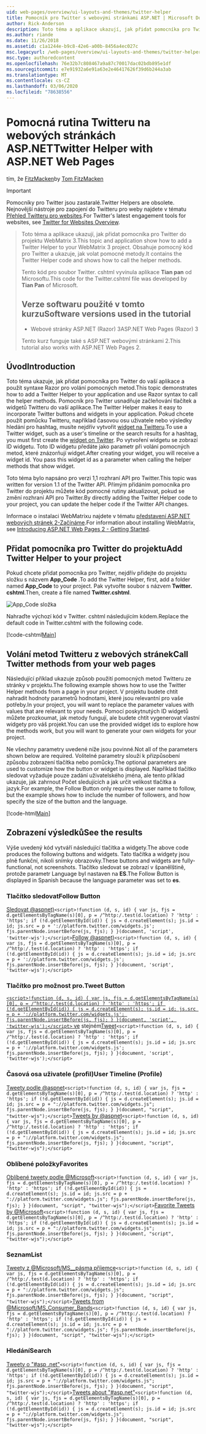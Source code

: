 ```yaml
---
uid: web-pages/overview/ui-layouts-and-themes/twitter-helper
title: Pomocník pro Twitter s webovými stránkami ASP.NET | Microsoft Docs
author: Rick-Anderson
description: Toto téma a aplikace ukazují, jak přidat pomocníka pro Twitter do projektu WebMatrix 3. Obsahuje pomocný kód pro Twitter a ukazuje, jak zavolat pomoc...
ms.author: riande
ms.date: 11/26/2018
ms.assetid: c1a1244e-b9c8-42e6-a00b-8456a4ec027c
msc.legacyurl: /web-pages/overview/ui-layouts-and-themes/twitter-helper
msc.type: authoredcontent
ms.openlocfilehash: 76e32b7c808467a9a87c70017dac02bdb895e1df
ms.sourcegitcommit: e7e91932a6e91a63e2e46417626f39d6b244a3ab
ms.translationtype: MT
ms.contentlocale: cs-CZ
ms.lasthandoff: 03/06/2020
ms.locfileid: "78638556"
---
```

# <a name="twitter-helper-with-aspnet-web-pages"></a><span data-ttu-id="8e6b9-104">Pomocná rutina Twitteru na webových stránkách ASP.NET</span><span class="sxs-lookup"><span data-stu-id="8e6b9-104">Twitter Helper with ASP.NET Web Pages</span></span>

<span data-ttu-id="8e6b9-105">tím, že [FitzMacken](https://github.com/tfitzmac)</span><span class="sxs-lookup"><span data-stu-id="8e6b9-105">by [Tom FitzMacken](https://github.com/tfitzmac)</span></span>

> [!IMPORTANT]
> <span data-ttu-id="8e6b9-106">Pomocníky pro Twitter jsou zastaralé.</span><span class="sxs-lookup"><span data-stu-id="8e6b9-106">Twitter Helpers are obsolete.</span></span> <span data-ttu-id="8e6b9-107">Nejnovější nástroje pro zapojení do Twitteru pro weby najdete v tématu [Přehled Twitteru pro websites](https://developer.twitter.com/en/docs/twitter-for-websites/overview).</span><span class="sxs-lookup"><span data-stu-id="8e6b9-107">For Twitter's latest engagement tools for websites, see [Twitter for Websites Overview](https://developer.twitter.com/en/docs/twitter-for-websites/overview).</span></span>

> <span data-ttu-id="8e6b9-108">Toto téma a aplikace ukazují, jak přidat pomocníka pro Twitter do projektu WebMatrix 3.</span><span class="sxs-lookup"><span data-stu-id="8e6b9-108">This topic and application show how to add a Twitter Helper to your WebMatrix 3 project.</span></span> <span data-ttu-id="8e6b9-109">Obsahuje pomocný kód pro Twitter a ukazuje, jak volat pomocné metody.</span><span class="sxs-lookup"><span data-stu-id="8e6b9-109">It contains the Twitter Helper code and shows how to call the helper methods.</span></span>
> 
> <span data-ttu-id="8e6b9-110">Tento kód pro soubor Twitter. cshtml vyvinula aplikace **Tian pan** od Microsoftu.</span><span class="sxs-lookup"><span data-stu-id="8e6b9-110">This code for the Twitter.cshtml file was developed by **Tian Pan** of Microsoft.</span></span>
> 
> ## <a name="software-versions-used-in-the-tutorial"></a><span data-ttu-id="8e6b9-111">Verze softwaru použité v tomto kurzu</span><span class="sxs-lookup"><span data-stu-id="8e6b9-111">Software versions used in the tutorial</span></span>
> 
> 
> - <span data-ttu-id="8e6b9-112">Webové stránky ASP.NET (Razor) 3</span><span class="sxs-lookup"><span data-stu-id="8e6b9-112">ASP.NET Web Pages (Razor) 3</span></span>
>   
> 
> <span data-ttu-id="8e6b9-113">Tento kurz funguje také s ASP.NET webovými stránkami 2.</span><span class="sxs-lookup"><span data-stu-id="8e6b9-113">This tutorial also works with ASP.NET Web Pages 2.</span></span>

## <a name="introduction"></a><span data-ttu-id="8e6b9-114">Úvod</span><span class="sxs-lookup"><span data-stu-id="8e6b9-114">Introduction</span></span>

<span data-ttu-id="8e6b9-115">Toto téma ukazuje, jak přidat pomocníka pro Twitter do vaší aplikace a použít syntaxe Razor pro volání pomocných metod.</span><span class="sxs-lookup"><span data-stu-id="8e6b9-115">This topic demonstrates how to add a Twitter Helper to your application and use Razor syntax to call the helper methods.</span></span> <span data-ttu-id="8e6b9-116">Pomocník pro Twitter usnadňuje začleňování tlačítek a widgetů Twitteru do vaší aplikace.</span><span class="sxs-lookup"><span data-stu-id="8e6b9-116">The Twitter Helper makes it easy to incorporate Twitter buttons and widgets in your application.</span></span> <span data-ttu-id="8e6b9-117">Pokud chcete použít pomůcku Twitteru, například časovou osu uživatele nebo výsledky hledání pro hashtag, musíte nejdřív vytvořit [widget na Twitteru](https://twitter.com/settings/widgets).</span><span class="sxs-lookup"><span data-stu-id="8e6b9-117">To use a Twitter widget, such as a user's timeline or the search results for a hashtag, you must first create the [widget on Twitter](https://twitter.com/settings/widgets).</span></span> <span data-ttu-id="8e6b9-118">Po vytvoření widgetu se zobrazí ID widgetu. Toto ID widgetu předáte jako parametr při volání pomocných metod, které znázorňují widget.</span><span class="sxs-lookup"><span data-stu-id="8e6b9-118">After creating your widget, you will receive a widget id. You pass this widget id as a parameter when calling the helper methods that show widget.</span></span>

<span data-ttu-id="8e6b9-119">Toto téma bylo napsáno pro verzi 1,1 rozhraní API pro Twitter.</span><span class="sxs-lookup"><span data-stu-id="8e6b9-119">This topic was written for version 1.1 of the Twitter API.</span></span> <span data-ttu-id="8e6b9-120">Přímým přidáním pomocníka pro Twitter do projektu můžete kód pomocné rutiny aktualizovat, pokud se změní rozhraní API pro Twitter.</span><span class="sxs-lookup"><span data-stu-id="8e6b9-120">By directly adding the Twitter Helper code to your project, you can update the helper code if the Twitter API changes.</span></span>

<span data-ttu-id="8e6b9-121">Informace o instalaci WebMatrixu najdete v tématu [představení ASP.NET webových stránek 2-Začínáme](../getting-started/introducing-aspnet-web-pages-2/getting-started.md).</span><span class="sxs-lookup"><span data-stu-id="8e6b9-121">For information about installing WebMatrix, see [Introducing ASP.NET Web Pages 2 - Getting Started](../getting-started/introducing-aspnet-web-pages-2/getting-started.md).</span></span>

## <a name="add-twitter-helper-to-your-project"></a><span data-ttu-id="8e6b9-122">Přidat pomocníka pro Twitter do projektu</span><span class="sxs-lookup"><span data-stu-id="8e6b9-122">Add Twitter Helper to your project</span></span>

<span data-ttu-id="8e6b9-123">Pokud chcete přidat pomocníka pro Twitter, nejdřív přidejte do projektu složku s názvem **App\_Code** .</span><span class="sxs-lookup"><span data-stu-id="8e6b9-123">To add the Twitter Helper, first, add a folder named **App\_Code** to your project.</span></span> <span data-ttu-id="8e6b9-124">Pak vytvořte soubor s názvem **Twitter. cshtml**.</span><span class="sxs-lookup"><span data-stu-id="8e6b9-124">Then, create a file named **Twitter.cshtml**.</span></span>

![App_Code složka](twitter-helper/_static/image1.png)

<span data-ttu-id="8e6b9-126">Nahraďte výchozí kód v Twitter. cshtml následujícím kódem.</span><span class="sxs-lookup"><span data-stu-id="8e6b9-126">Replace the default code in Twitter.cshtml with the following code.</span></span>

[!code-cshtml[Main](twitter-helper/samples/sample1.cshtml)]

## <a name="call-twitter-methods-from-your-web-pages"></a><span data-ttu-id="8e6b9-127">Volání metod Twitteru z webových stránek</span><span class="sxs-lookup"><span data-stu-id="8e6b9-127">Call Twitter methods from your web pages</span></span>

<span data-ttu-id="8e6b9-128">Následující příklad ukazuje způsob použití pomocných metod Twitteru ze stránky v projektu.</span><span class="sxs-lookup"><span data-stu-id="8e6b9-128">The following example shows how to use the Twitter Helper methods from a page in your project.</span></span> <span data-ttu-id="8e6b9-129">V projektu budete chtít nahradit hodnoty parametrů hodnotami, které jsou relevantní pro vaše potřeby.</span><span class="sxs-lookup"><span data-stu-id="8e6b9-129">In your project, you will want to replace the parameter values with values that are relevant to your needs.</span></span> <span data-ttu-id="8e6b9-130">Pomocí poskytnutých ID widgetů můžete prozkoumat, jak metody fungují, ale budete chtít vygenerovat vlastní widgety pro váš projekt.</span><span class="sxs-lookup"><span data-stu-id="8e6b9-130">You can use the provided widget ids to explore how the methods work, but you will want to generate your own widgets for your project.</span></span>

<span data-ttu-id="8e6b9-131">Ne všechny parametry uvedené níže jsou povinné.</span><span class="sxs-lookup"><span data-stu-id="8e6b9-131">Not all of the parameters shown below are required.</span></span> <span data-ttu-id="8e6b9-132">Volitelné parametry slouží k přizpůsobení způsobu zobrazení tlačítka nebo pomůcky.</span><span class="sxs-lookup"><span data-stu-id="8e6b9-132">The optional parameters are used to customize how the button or widget is displayed.</span></span> <span data-ttu-id="8e6b9-133">Například tlačítko sledovat vyžaduje pouze zadání uživatelského jména, ale tento příklad ukazuje, jak zahrnout Počet sledujících a jak určit velikost tlačítka a jazyk.</span><span class="sxs-lookup"><span data-stu-id="8e6b9-133">For example, the Follow Button only requires the user name to follow, but the example shows how to include the number of followers, and how specify the size of the button and the language.</span></span>

[!code-html[Main](twitter-helper/samples/sample2.html)]

## <a name="see-the-results"></a><span data-ttu-id="8e6b9-134">Zobrazení výsledků</span><span class="sxs-lookup"><span data-stu-id="8e6b9-134">See the results</span></span>

<span data-ttu-id="8e6b9-135">Výše uvedený kód vytváří následující tlačítka a widgety.</span><span class="sxs-lookup"><span data-stu-id="8e6b9-135">The above code produces the following buttons and widgets.</span></span> <span data-ttu-id="8e6b9-136">Tato tlačítka a widgety jsou plně funkční, nikoli snímky obrazovky.</span><span class="sxs-lookup"><span data-stu-id="8e6b9-136">These buttons and widgets are fully-functional, not screenshots.</span></span> <span data-ttu-id="8e6b9-137">Tlačítko sledovat se zobrazí v španělštině, protože parametr Language byl nastaven na **ES**.</span><span class="sxs-lookup"><span data-stu-id="8e6b9-137">The Follow Button is displayed in Spanish because the language parameter was set to **es**.</span></span>

### <a name="follow-button"></a><span data-ttu-id="8e6b9-138">Tlačítko sledovat</span><span class="sxs-lookup"><span data-stu-id="8e6b9-138">Follow Button</span></span>

<span data-ttu-id="8e6b9-139">[Sledovat @aspnet)](https://twitter.com/aspnet)`<script>!function (d, s, id) { var js, fjs = d.getElementsByTagName(s)[0], p = /^http:/.test(d.location) ? 'http' : 'https'; if (!d.getElementById(id)) { js = d.createElement(s); js.id = id; js.src = p + '://platform.twitter.com/widgets.js'; fjs.parentNode.insertBefore(js, fjs); } }(document, 'script', 'twitter-wjs');</script>`</span><span class="sxs-lookup"><span data-stu-id="8e6b9-139">[Follow @aspnet)](https://twitter.com/aspnet)`<script>!function (d, s, id) { var js, fjs = d.getElementsByTagName(s)[0], p = /^http:/.test(d.location) ? 'http' : 'https'; if (!d.getElementById(id)) { js = d.createElement(s); js.id = id; js.src = p + '://platform.twitter.com/widgets.js'; fjs.parentNode.insertBefore(js, fjs); } }(document, 'script', 'twitter-wjs');</script>`</span></span>

### <a name="tweet-button"></a><span data-ttu-id="8e6b9-140">Tlačítko pro možnost pro.</span><span class="sxs-lookup"><span data-stu-id="8e6b9-140">Tweet Button</span></span>

<span data-ttu-id="8e6b9-141">[`<script>!function (d, s, id) { var js, fjs = d.getElementsByTagName(s)[0], p = /^http:/.test(d.location) ? 'http' : 'https'; if (!d.getElementById(id)) { js = d.createElement(s); js.id = id; js.src = p + '://platform.twitter.com/widgets.js'; fjs.parentNode.insertBefore(js, fjs); } }(document, 'script', 'twitter-wjs');</script>` ve](https://twitter.com/share) stejném</span><span class="sxs-lookup"><span data-stu-id="8e6b9-141">[Tweet](https://twitter.com/share)`<script>!function (d, s, id) { var js, fjs = d.getElementsByTagName(s)[0], p = /^http:/.test(d.location) ? 'http' : 'https'; if (!d.getElementById(id)) { js = d.createElement(s); js.id = id; js.src = p + '://platform.twitter.com/widgets.js'; fjs.parentNode.insertBefore(js, fjs); } }(document, 'script', 'twitter-wjs');</script>`</span></span>

### <a name="user-timeline-profile"></a><span data-ttu-id="8e6b9-142">Časová osa uživatele (profil)</span><span class="sxs-lookup"><span data-stu-id="8e6b9-142">User Timeline (Profile)</span></span>

<span data-ttu-id="8e6b9-143">[Tweety podle @aspnet](https://twitter.com/aspnet)`<script>!function (d, s, id) { var js, fjs = d.getElementsByTagName(s)[0], p = /^http:/.test(d.location) ? 'http' : 'https'; if (!d.getElementById(id)) { js = d.createElement(s); js.id = id; js.src = p + "://platform.twitter.com/widgets.js"; fjs.parentNode.insertBefore(js, fjs); } }(document, "script", "twitter-wjs");</script>`</span><span class="sxs-lookup"><span data-stu-id="8e6b9-143">[Tweets by @aspnet](https://twitter.com/aspnet)`<script>!function (d, s, id) { var js, fjs = d.getElementsByTagName(s)[0], p = /^http:/.test(d.location) ? 'http' : 'https'; if (!d.getElementById(id)) { js = d.createElement(s); js.id = id; js.src = p + "://platform.twitter.com/widgets.js"; fjs.parentNode.insertBefore(js, fjs); } }(document, "script", "twitter-wjs");</script>`</span></span>

### <a name="favorites"></a><span data-ttu-id="8e6b9-144">Oblíbené položky</span><span class="sxs-lookup"><span data-stu-id="8e6b9-144">Favorites</span></span>

<span data-ttu-id="8e6b9-145">[Oblíbené tweety podle @Microsoft](https://twitter.com/Microsoft/favorites)`<script>!function (d, s, id) { var js, fjs = d.getElementsByTagName(s)[0], p = /^http:/.test(d.location) ? 'http' : 'https'; if (!d.getElementById(id)) { js = d.createElement(s); js.id = id; js.src = p + "://platform.twitter.com/widgets.js"; fjs.parentNode.insertBefore(js, fjs); } }(document, "script", "twitter-wjs");</script>`</span><span class="sxs-lookup"><span data-stu-id="8e6b9-145">[Favorite Tweets by @Microsoft](https://twitter.com/Microsoft/favorites)`<script>!function (d, s, id) { var js, fjs = d.getElementsByTagName(s)[0], p = /^http:/.test(d.location) ? 'http' : 'https'; if (!d.getElementById(id)) { js = d.createElement(s); js.id = id; js.src = p + "://platform.twitter.com/widgets.js"; fjs.parentNode.insertBefore(js, fjs); } }(document, "script", "twitter-wjs");</script>`</span></span>

### <a name="list"></a><span data-ttu-id="8e6b9-146">Seznam</span><span class="sxs-lookup"><span data-stu-id="8e6b9-146">List</span></span>

<span data-ttu-id="8e6b9-147">[Tweety z @Microsoft/MS\_\_pásma příjemce](https://twitter.com/microsoft/ms-consumer-brands/)`<script>!function (d, s, id) { var js, fjs = d.getElementsByTagName(s)[0], p = /^http:/.test(d.location) ? 'http' : 'https'; if (!d.getElementById(id)) { js = d.createElement(s); js.id = id; js.src = p + "://platform.twitter.com/widgets.js"; fjs.parentNode.insertBefore(js, fjs); } }(document, "script", "twitter-wjs");</script>`</span><span class="sxs-lookup"><span data-stu-id="8e6b9-147">[Tweets from @Microsoft/MS\_Consumer\_Bands](https://twitter.com/microsoft/ms-consumer-brands/)`<script>!function (d, s, id) { var js, fjs = d.getElementsByTagName(s)[0], p = /^http:/.test(d.location) ? 'http' : 'https'; if (!d.getElementById(id)) { js = d.createElement(s); js.id = id; js.src = p + "://platform.twitter.com/widgets.js"; fjs.parentNode.insertBefore(js, fjs); } }(document, "script", "twitter-wjs");</script>`</span></span>

### <a name="search"></a><span data-ttu-id="8e6b9-148">Hledání</span><span class="sxs-lookup"><span data-stu-id="8e6b9-148">Search</span></span>

<span data-ttu-id="8e6b9-149">[Tweety o &quot;#asp .net&quot;](https://twitter.com/search?q=%23asp.net)`<script>!function (d, s, id) { var js, fjs = d.getElementsByTagName(s)[0], p = /^http:/.test(d.location) ? 'http' : 'https'; if (!d.getElementById(id)) { js = d.createElement(s); js.id = id; js.src = p + "://platform.twitter.com/widgets.js"; fjs.parentNode.insertBefore(js, fjs); } }(document, "script", "twitter-wjs");</script>`</span><span class="sxs-lookup"><span data-stu-id="8e6b9-149">[Tweets about &quot;#asp.net&quot;](https://twitter.com/search?q=%23asp.net)`<script>!function (d, s, id) { var js, fjs = d.getElementsByTagName(s)[0], p = /^http:/.test(d.location) ? 'http' : 'https'; if (!d.getElementById(id)) { js = d.createElement(s); js.id = id; js.src = p + "://platform.twitter.com/widgets.js"; fjs.parentNode.insertBefore(js, fjs); } }(document, "script", "twitter-wjs");</script>`</span></span>
